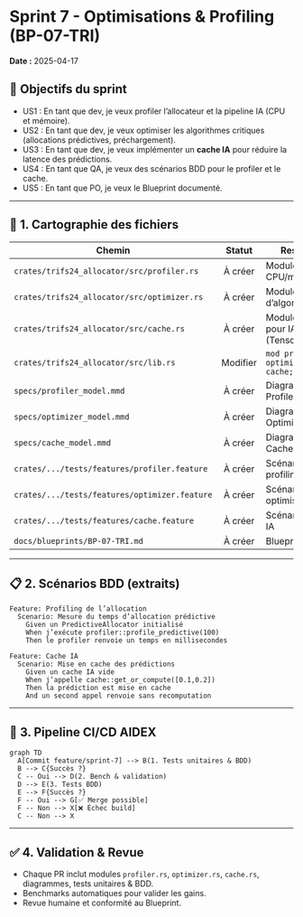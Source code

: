 # Sprint 7 - Optimisations & Profiling (BP-07-TRI)

**Date :** 2025-04-17

## 🎯 Objectifs du sprint

- US1 : En tant que dev, je veux profiler l’allocateur et la pipeline IA (CPU et mémoire).
- US2 : En tant que dev, je veux optimiser les algorithmes critiques (allocations prédictives, préchargement).
- US3 : En tant que dev, je veux implémenter un **cache IA** pour réduire la latence des prédictions.
- US4 : En tant que QA, je veux des scénarios BDD pour le profiler et le cache.
- US5 : En tant que PO, je veux le Blueprint documenté.

---

## 📁 1. Cartographie des fichiers

| Chemin                                                      | Statut     | Responsabilité                            | Artefact lié               |
|-------------------------------------------------------------|:----------:|-------------------------------------------|----------------------------|
| `crates/trifs24_allocator/src/profiler.rs`                 | À créer    | Module de profiling CPU/mémoire           | specs/profiler_model.mmd   |
| `crates/trifs24_allocator/src/optimizer.rs`                | À créer    | Module d’optimisation d’algorithmes       | specs/optimizer_model.mmd  |
| `crates/trifs24_allocator/src/cache.rs`                    | À créer    | Module de cache pour IA (TensorFlow/PyTorch) | specs/cache_model.mmd   |
| `crates/trifs24_allocator/src/lib.rs`                      | Modifier   | `mod profiler; mod optimizer; mod cache; pub use ...` | –          |
| `specs/profiler_model.mmd`                                 | À créer    | Diagramme modèle Profiler                 | profiler_model.mmd         |
| `specs/optimizer_model.mmd`                                | À créer    | Diagramme modèle Optimizer                | optimizer_model.mmd        |
| `specs/cache_model.mmd`                                    | À créer    | Diagramme modèle Cache                    | cache_model.mmd            |
| `crates/.../tests/features/profiler.feature`               | À créer    | Scénarios BDD profiling                   | profiler.feature           |
| `crates/.../tests/features/optimizer.feature`              | À créer    | Scénarios BDD optimisation                | optimizer.feature          |
| `crates/.../tests/features/cache.feature`                  | À créer    | Scénarios BDD cache IA                    | cache.feature              |
| `docs/blueprints/BP-07-TRI.md`                             | À créer    | Blueprint Sprint 7                        | BP-07-TRI                  |

---

## 📋 2. Scénarios BDD (extraits)

```gherkin
Feature: Profiling de l’allocation
  Scenario: Mesure du temps d’allocation prédictive
    Given un PredictiveAllocator initialisé
    When j’exécute profiler::profile_predictive(100)
    Then le profiler renvoie un temps en millisecondes

Feature: Cache IA
  Scenario: Mise en cache des prédictions
    Given un cache IA vide
    When j’appelle cache::get_or_compute([0.1,0.2])
    Then la prédiction est mise en cache
    And un second appel renvoie sans recomputation
```

---

## 🔄 3. Pipeline CI/CD AIDEX

```mermaid
graph TD
  A[Commit feature/sprint-7] --> B(1. Tests unitaires & BDD)
  B --> C{Succès ?}
  C -- Oui --> D(2. Bench & validation)
  D --> E(3. Tests BDD)
  E --> F{Succès ?}
  F -- Oui --> G[✅ Merge possible]
  F -- Non --> X[❌ Échec build]
  C -- Non --> X
```

---

## ✅ 4. Validation & Revue

- Chaque PR inclut modules `profiler.rs`, `optimizer.rs`, `cache.rs`, diagrammes, tests unitaires & BDD.  
- Benchmarks automatiques pour valider les gains.  
- Revue humaine et conformité au Blueprint.
